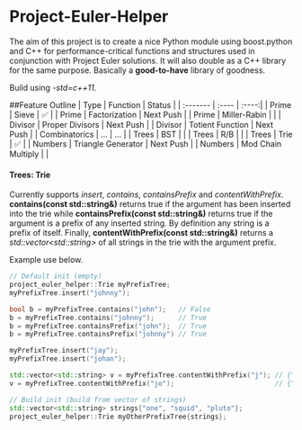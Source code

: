 Project-Euler-Helper
====================
The aim of this project is to create a nice Python module using boost.python and C++ for performance-critical functions and structures used in conjunction with Project Euler solutions. It will also double as a C++ library for the same purpose. Basically a **good-to-have** library of goodness.

Build using *-std=c++11*.


##Feature Outline
| Type | Function | Status |
| :------- | :---- | :----:|
| Prime | Sieve | :white_check_mark: |
| Prime | Factorization | Next Push |
| Prime | Miller-Rabin | |
| Divisor | Proper Divisors | Next Push |
| Divisor | Totient Function | Next Push |
| Combinatorics | ... | ... |
| Trees | BST | |
| Trees | R/B | |
| Trees | Trie | :white_check_mark: |
| Numbers | Triangle Generator | Next Push |
| Numbers | Mod Chain Multiply |  |


#### Trees: Trie
Currently supports *insert*, *contains*, *containsPrefix* and *contentWithPrefix*. **contains(const std::string&)** returns true if the argument has been inserted into the trie while **containsPrefix(const std::string&)** returns true if the argument is a prefix of any inserted string. By definition any string is a prefix of itself. Finally, **contentWithPrefix(const std::string&)** returns a *std::vector&lt;std::string&gt;* of all strings in the trie with the argument prefix. 

Example use below.

```c++
// Default init (empty)
project_euler_helper::Trie myPrefixTree;
myPrefixTree.insert("johnny");

bool b = myPrefixTree.contains("john");   // False
b = myPrefixTree.contains("johnny");      // True
b = myPrefixTree.containsPrefix("john");  // True
b = myPrefixTree.containsPrefix("johnny") // True

myPrefixTree.insert("jay");
myPrefixTree.insert("johan");

std::vector<std::string> v = myPrefixTree.contentWithPrefix("j"); // {"johnny", "jay", "johan"}
v = myPrefixTree.contentWithPrefix("jo");                         // {"johnny", "johan"}

// Build init (build from vector of strings)
std::vector<std::string> strings{"one", "squid", "pluto"};
project_euler_helper::Trie myOtherPrefixTree{strings};
```
